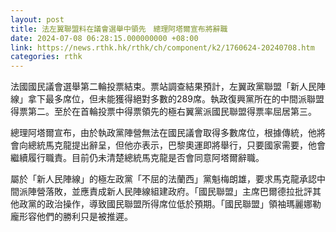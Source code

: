 ```yaml
---
layout: post
title: 法左翼聯盟料在議會選舉中領先　總理阿塔爾宣布將辭職
date: 2024-07-08 06:28:15.000000000 +08:00
link: https://news.rthk.hk/rthk/ch/component/k2/1760624-20240708.htm
categories: rthk
---
```


法國國民議會選舉第二輪投票結束。票站調查結果預計，左翼政黨聯盟「新人民陣線」拿下最多席位，但未能獲得絕對多數的289席。執政復興黨所在的中間派聯盟得票第二。至於在首輪投票中得票領先的極右翼黨派國民聯盟得票率屈居第三。

總理阿塔爾宣布，由於執政黨陣營無法在國民議會取得多數席位，根據傳統，他將會向總統馬克龍提出辭呈，但他亦表示，巴黎奧運即將舉行，只要國家需要，他會繼續履行職責。目前仍未清楚總統馬克龍是否會同意阿塔爾辭職。

屬於「新人民陣線」的極左政黨「不屈的法蘭西」黨魁梅朗雄，要求馬克龍承認中間派陣營落敗，並應責成新人民陣線組建政府。「國民聯盟」主席巴爾德拉批評其他政黨的政治操作，導致國民聯盟所得席位低於預期。「國民聯盟」領袖瑪麗娜勒龐形容他們的勝利只是被推遲。
